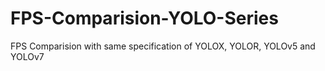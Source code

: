 # FPS-Comparision-YOLO-Series
FPS Comparision with same specification of YOLOX, YOLOR, YOLOv5 and YOLOv7
